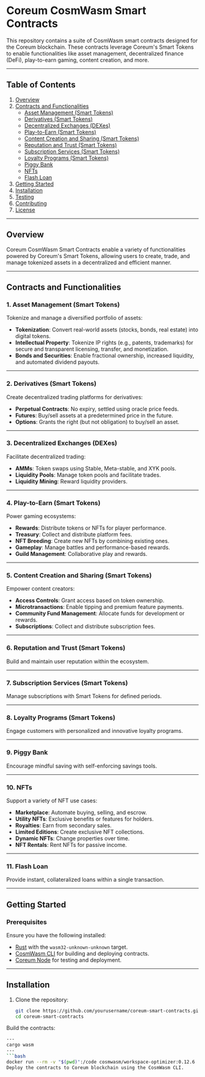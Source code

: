 # Coreum CosmWasm Smart Contracts

This repository contains a suite of CosmWasm smart contracts designed for the Coreum blockchain. These contracts leverage Coreum's Smart Tokens to enable functionalities like asset management, decentralized finance (DeFi), play-to-earn gaming, content creation, and more.

---

## Table of Contents

1. [Overview](#overview)  
2. [Contracts and Functionalities](#contracts-and-functionalities)  
   - [Asset Management (Smart Tokens)](#1-asset-management-smart-tokens)  
   - [Derivatives (Smart Tokens)](#2-derivatives-smart-tokens)  
   - [Decentralized Exchanges (DEXes)](#3-decentralized-exchanges-dexes)  
   - [Play-to-Earn (Smart Tokens)](#4-play-to-earn-smart-tokens)  
   - [Content Creation and Sharing (Smart Tokens)](#5-content-creation-and-sharing-smart-tokens)  
   - [Reputation and Trust (Smart Tokens)](#6-reputation-and-trust-smart-tokens)  
   - [Subscription Services (Smart Tokens)](#7-subscription-services-smart-tokens)  
   - [Loyalty Programs (Smart Tokens)](#8-loyalty-programs-smart-tokens)  
   - [Piggy Bank](#9-piggy-bank)  
   - [NFTs](#10-nfts)  
   - [Flash Loan](#11-flash-loan)  
3. [Getting Started](#getting-started)  
4. [Installation](#installation)  
5. [Testing](#testing)  
6. [Contributing](#contributing)  
7. [License](#license)  

---

## Overview

Coreum CosmWasm Smart Contracts enable a variety of functionalities powered by Coreum's Smart Tokens, allowing users to create, trade, and manage tokenized assets in a decentralized and efficient manner.

---

## Contracts and Functionalities

### 1. Asset Management (Smart Tokens)
Tokenize and manage a diversified portfolio of assets:
- **Tokenization**: Convert real-world assets (stocks, bonds, real estate) into digital tokens.
- **Intellectual Property**: Tokenize IP rights (e.g., patents, trademarks) for secure and transparent licensing, transfer, and monetization.
- **Bonds and Securities**: Enable fractional ownership, increased liquidity, and automated dividend payouts.

---

### 2. Derivatives (Smart Tokens)
Create decentralized trading platforms for derivatives:
- **Perpetual Contracts**: No expiry, settled using oracle price feeds.
- **Futures**: Buy/sell assets at a predetermined price in the future.
- **Options**: Grants the right (but not obligation) to buy/sell an asset.

---

### 3. Decentralized Exchanges (DEXes)
Facilitate decentralized trading:
- **AMMs**: Token swaps using Stable, Meta-stable, and XYK pools.
- **Liquidity Pools**: Manage token pools and facilitate trades.
- **Liquidity Mining**: Reward liquidity providers.

---

### 4. Play-to-Earn (Smart Tokens)
Power gaming ecosystems:
- **Rewards**: Distribute tokens or NFTs for player performance.
- **Treasury**: Collect and distribute platform fees.
- **NFT Breeding**: Create new NFTs by combining existing ones.
- **Gameplay**: Manage battles and performance-based rewards.
- **Guild Management**: Collaborative play and rewards.

---

### 5. Content Creation and Sharing (Smart Tokens)
Empower content creators:
- **Access Controls**: Grant access based on token ownership.
- **Microtransactions**: Enable tipping and premium feature payments.
- **Community Fund Management**: Allocate funds for development or rewards.
- **Subscriptions**: Collect and distribute subscription fees.

---

### 6. Reputation and Trust (Smart Tokens)
Build and maintain user reputation within the ecosystem.

---

### 7. Subscription Services (Smart Tokens)
Manage subscriptions with Smart Tokens for defined periods.

---

### 8. Loyalty Programs (Smart Tokens)
Engage customers with personalized and innovative loyalty programs.

---

### 9. Piggy Bank
Encourage mindful saving with self-enforcing savings tools.

---

### 10. NFTs
Support a variety of NFT use cases:
- **Marketplace**: Automate buying, selling, and escrow.
- **Utility NFTs**: Exclusive benefits or features for holders.
- **Royalties**: Earn from secondary sales.
- **Limited Editions**: Create exclusive NFT collections.
- **Dynamic NFTs**: Change properties over time.
- **NFT Rentals**: Rent NFTs for passive income.

---

### 11. Flash Loan
Provide instant, collateralized loans within a single transaction.

---

## Getting Started

### Prerequisites
Ensure you have the following installed:
- [Rust](https://www.rust-lang.org/tools/install) with the `wasm32-unknown-unknown` target.
- [CosmWasm CLI](https://docs.cosmwasm.com/docs/1.0/getting-started/installation) for building and deploying contracts.
- [Coreum Node](https://coreum.com/) for testing and deployment.

---

## Installation

1. Clone the repository:
   ```bash
   git clone https://github.com/yourusername/coreum-smart-contracts.git
   cd coreum-smart-contracts
   
 Build the contracts:

```bash
---
cargo wasm
---
```bash
docker run --rm -v "$(pwd)":/code cosmwasm/workspace-optimizer:0.12.6
Deploy the contracts to Coreum blockchain using the CosmWasm CLI.
